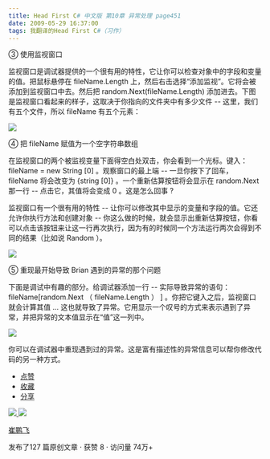 ```yaml
---
title: Head First C# 中文版 第10章 异常处理 page451
date: 2009-05-29 16:37:00
tags: 我翻译的Head First C#（习作）
---
```

③  使用监视窗口

  

监视窗口是调试器提供的一个很有用的特性，它让你可以检查对象中的字段和变量的值。把鼠标悬停在  fileName.Length
上，然后右击选择“添加监视”。它将会被添加到监视窗口中去。然后把  random.Next(fileName.Length)
添加进去。下图是监视窗口看起来的样子，这取决于你指向的文件夹中有多少文件  \--  这里，我们有五个文件，所以  fileName  有五个元素：

  

![](http://student.csdn.net/attachment/200905/29/39098_12435862662f7R.jpg)

④  把  fileName  赋值为一个空字符串数组

  

在监视窗口的两个被监视变量下面得空白处双击，你会看到一个光标。键入：  fileName = new String [0]  。观察窗口的最上端  \--
一旦你按下了回车，  fileName  将会改变为  {string [0]}  。一个重新估算按钮将会显示在  random.Next  那一行
\--  点击它，其值将会变成  0  。这是怎么回事  ?

  

监视窗口有一个很有用的特性  \--  让你可以修改其中显示的变量和字段的值。它还允许你执行方法和创建对象  \--
你这么做的时候，就会显示出重新估算按钮，你看可以点击该按钮来让这一行再次执行，因为有的时候同一个方法运行两次会得到不同的结果（比如说  Random  ）。

  

![](http://student.csdn.net/attachment/200905/29/39098_1243586267Dq35.jpg)

⑤  重现最开始导致  Brian  遇到的异常的那个问题

  

下面是调试中有趣的部分。给调试器添加一行  \--  实际导致异常的语句：  fileName[random.Next  （
fileName.Length  ）  ]  。你把它键入之后，监视窗口就会计算其值  ...
这也就导致了异常。它用显示一个叹号的方式来表示遇到了异常，并把异常的文本值显示在“值”这一列中。

  

![](http://student.csdn.net/attachment/200905/29/39098_1243586267ooPO.jpg)

你可以在调试器中重现遇到过的异常。这是富有描述性的异常信息可以帮你修改代码的另一种方式。

  * [ 点赞  ](javascript:;)
  * [ 收藏  ](javascript:;)
  * [ 分享 ](javascript:;)

[ ![](https://profile.csdnimg.cn/5/2/5/3_cuipengfei1)
![](https://g.csdnimg.cn/static/user-reg-year/1x/11.png)
](https://blog.csdn.net/cuipengfei1)

[ 崔鹏飞 ](https://blog.csdn.net/cuipengfei1)

发布了127 篇原创文章  ·  获赞 8  ·  访问量 74万+

